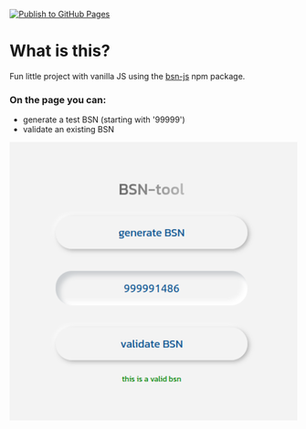 [![Publish to GitHub Pages](https://github.com/willemverbuyst/bsn-tool/actions/workflows/publish-to-gh-pages.yml/badge.svg)](https://github.com/willemverbuyst/bsn-tool/actions/workflows/publish-to-gh-pages.yml)

# What is this?

Fun little project with vanilla JS using the [bsn-js](https://www.npmjs.com/package/bsn-js) npm package.

### On the page you can:

- generate a test BSN (starting with '99999')
- validate an existing BSN

![](./img/screenshot-bsn-tool.png)
